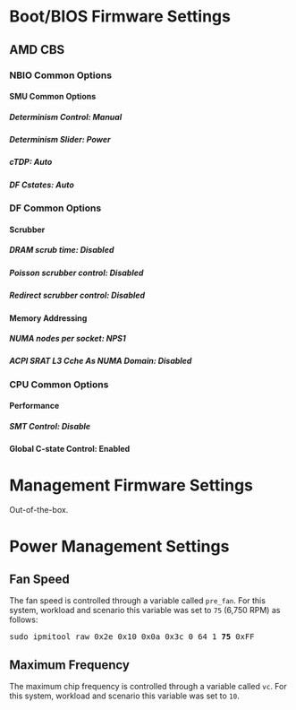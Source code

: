 # Boot/BIOS Firmware Settings

## AMD CBS

### NBIO Common Options
#### SMU Common Options
##### Determinism Control: Manual
##### Determinism Slider: Power
##### cTDP: Auto
##### DF Cstates: Auto

### DF Common Options

#### Scrubber
##### DRAM scrub time: Disabled
##### Poisson scrubber control: Disabled
##### Redirect scrubber control: Disabled

#### Memory Addressing
##### NUMA nodes per socket: NPS1
##### ACPI SRAT L3 Cche As NUMA Domain: Disabled

### CPU Common Options
#### Performance
##### SMT Control: Disable
#### Global C-state Control: Enabled

# Management Firmware Settings

Out-of-the-box.

# Power Management Settings

## Fan Speed

The fan speed is controlled through a variable called `pre_fan`.
For this system, workload and scenario this variable was set to `75` (6,750 RPM) as follows:

<pre>
sudo ipmitool raw 0x2e 0x10 0x0a 0x3c 0 64 1 <b>75</b> 0xFF
</pre>

## Maximum Frequency

The maximum chip frequency is controlled through a variable called `vc`.
For this system, workload and scenario this variable was set to `10`.

